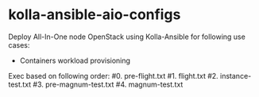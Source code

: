# kolla-ansible-aio-configs

Deploy All-In-One node OpenStack using Kolla-Ansible for following use cases:
- Containers workload provisioning

Exec based on following order:
#0. pre-flight.txt
#1. flight.txt
#2. instance-test.txt
#3. pre-magnum-test.txt
#4. magnum-test.txt
